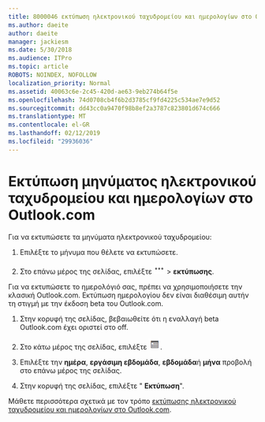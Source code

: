 ```yaml
---
title: 8000046 εκτύπωση ηλεκτρονικού ταχυδρομείου και ημερολογίων στο Outlook.com
ms.author: daeite
author: daeite
manager: jackiesm
ms.date: 5/30/2018
ms.audience: ITPro
ms.topic: article
ROBOTS: NOINDEX, NOFOLLOW
localization_priority: Normal
ms.assetid: 40063c6e-2c45-420d-ae63-9eb274b64f5e
ms.openlocfilehash: 74d0708cb4f6b2d3785cf9fd4225c534ae7e9d52
ms.sourcegitcommit: dd43cc0a9470f98b8ef2a3787c823801d674c666
ms.translationtype: MT
ms.contentlocale: el-GR
ms.lasthandoff: 02/12/2019
ms.locfileid: "29936036"
---
```

# <a name="print-email-and-calendars-in-outlookcom"></a>Εκτύπωση μηνύματος ηλεκτρονικού ταχυδρομείου και ημερολογίων στο Outlook.com

Για να εκτυπώσετε τα μηνύματα ηλεκτρονικού ταχυδρομείου:
  
1. Επιλέξτε το μήνυμα που θέλετε να εκτυπώσετε.
    
2. Στο επάνω μέρος της σελίδας, επιλέξτε ![περισσότερες ενέργειες](media/64993e8a-4a62-43b1-aa05-90f5ad4cba54.png) \> **εκτύπωσης**. 
    
Για να εκτυπώσετε το ημερολόγιό σας, πρέπει να χρησιμοποιήσετε την κλασική Outlook.com. Εκτύπωση ημερολογίου δεν είναι διαθέσιμη αυτήν τη στιγμή με την έκδοση beta του Outlook.com.
  
1. Στην κορυφή της σελίδας, βεβαιωθείτε ότι η εναλλαγή beta Outlook.com έχει οριστεί στο off.
    
2. Στο κάτω μέρος της σελίδας, επιλέξτε  ![Ημερολόγιο](media/9e1a821a-c32e-4851-a866-342a39ffdca0.png).
    
3. Επιλέξτε την **ημέρα**, **εργάσιμη εβδομάδα**, **εβδομάδα**ή **μήνα** προβολή στο επάνω μέρος της σελίδας. 
    
4. Στην κορυφή της σελίδας, επιλέξτε " **Εκτύπωση**". 
    
Μάθετε περισσότερα σχετικά με τον τρόπο [εκτύπωσης ηλεκτρονικού ταχυδρομείου και ημερολογίων στο Outlook.com](https://go.microsoft.com/fwlink/p/?linkid=2001208&amp;clcid=0x409).
  

